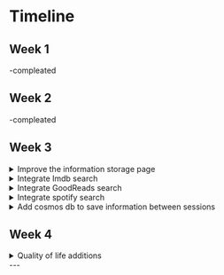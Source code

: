 # Timeline

## Week 1

-compleated

## Week 2

-compleated

## Week 3
<details><summary>Improve the information storage page</summary>
<br>
### Improve the information storage page:

#### Description
- Make the area where list information is displayed more customizable with boxes for specific pieces of information.

#### ETA:
- 2 hours

#### Objective:
> Checklist of subtasks
- Design a layout on figma
- implement the code for the layout
<br><br>
</details>
  
<details><summary>Integrate Imdb search</summary>
<br>
### Integrate Imdb search:

#### Description
- Add imdb to the website search for movie information.

#### ETA:
- 1 hour

#### Objective:
> Checklist of subtasks
- Make azure function for handling searches.
- Get Imdb api key
- write code to process api request
<br><br>
</details>
  
<details><summary>Integrate GoodReads search</summary>
<br>
### Integrate GoodReads search:

#### Description
- Add goodread to the website search for book information.

#### ETA:
- 1 hour

#### Objective:
> Checklist of subtasks
- Get goodreads api key
- write code to process api request
<br><br>
</details>
  
<details><summary>Integrate spotify search</summary>
<br>
### Integrate spotify search:

#### Description
- Add spotify to the website search for song information.

#### ETA:
- 1 hour

#### Objective:
> Checklist of subtasks
- Make azure function for handling searches.
- Get spotify api key
- write code to process api request
<br><br>
</details>

<details><summary>Add cosmos db to save information between sessions</summary>
<br>
### Add cosmos db to save information between sessions:

#### Description
- create cosmos database
- create function to wrap data access to database
- integrate storage into app

#### ETA:
- 2 hour

#### Objective:
> Checklist of subtasks
- Make azure function for handling searches.
- Get spotify api key
- write code to process api request
<br><br>
</details>

## Week 4

<details><summary>Quality of life additions</summary>
<br>
### Quality of life additions:

#### Description
- many things can be improved

#### ETA:
> 5 hours

#### Objective:
> Subtasks
- Improve navbar
- improve css
- add authorization
- optimize data caching
- improve search ordering and responsiveness
<br><br>
</details>
---
